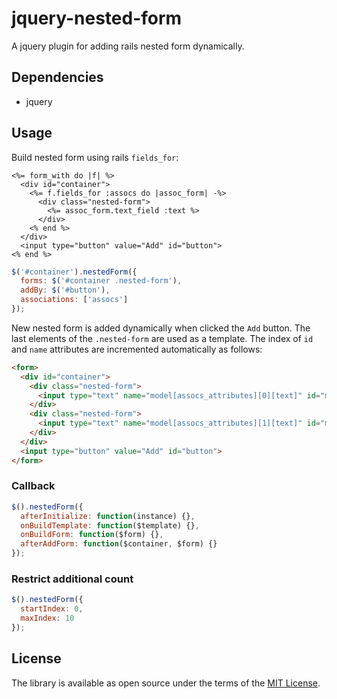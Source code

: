 # jquery-nested-form

A jquery plugin for adding rails nested form dynamically.

## Dependencies

* jquery

## Usage

Build nested form using rails `fields_for`:

```eruby
<%= form_with do |f| %>
  <div id="container">
    <%= f.fields_for :assocs do |assoc_form| -%>
      <div class="nested-form">
        <%= assoc_form.text_field :text %>
      </div>
    <% end %>
  </div>
  <input type="button" value="Add" id="button">
<% end %>
```

```javascript
$('#container').nestedForm({
  forms: $('#container .nested-form'),
  addBy: $('#button'),
  associations: ['assocs']
});
```

New nested form is added dynamically when clicked the `Add` button.
The last elements of the `.nested-form` are used as a template.
The index of `id` and `name` attributes are incremented automatically as follows:

```html
<form>
  <div id="container">
    <div class="nested-form">
      <input type="text" name="model[assocs_attributes][0][text]" id="model_assocs_attributes_0_text">
    </div>
    <div class="nested-form">
      <input type="text" name="model[assocs_attributes][1][text]" id="model_assocs_attributes_1_text">
    </div>
  </div>
  <input type="button" value="Add" id="button">
</form>
```

### Callback

```javascript
$().nestedForm({
  afterInitialize: function(instance) {},
  onBuildTemplate: function($template) {},
  onBuildForm: function($form) {},
  afterAddForm: function($container, $form) {}
});
```

### Restrict additional count

```javascript
$().nestedForm({
  startIndex: 0,
  maxIndex: 10
});
```

## License

The library is available as open source under the terms of the [MIT License](http://opensource.org/licenses/MIT).
